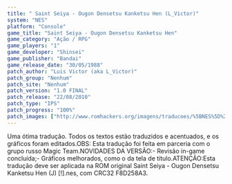 ```yaml
---
title: " Saint Seiya - Ougon Densetsu Kanketsu Hen (L_Victor)"
system: "NES"
platform: "Console"
game_title: "Saint Seiya - Ougon Densetsu Kanketsu Hen"
game_category: "Ação / RPG"
game_players: "1"
game_developer: "Shinsei"
game_publisher: "Bandai"
game_release_date: "30/05/1988"
patch_author: "Luis Victor (aka L_Victor)"
patch_group: "Nenhum"
patch_site: "Nenhum"
patch_version: "1.0 FINAL"
patch_release: "22/08/2010"
patch_type: "IPS"
patch_progress: "100%"
patch_images: ["http://www.romhackers.org/imagens/traducoes/%5BNES%5D%20Saint%20Seiya%20-%20Ougon%20Densetsu%20Kanketsu%20Hen%20-%20lvictor%20-%201.png","http://www.romhackers.org/imagens/traducoes/%5BNES%5D%20Saint%20Seiya%20-%20Ougon%20Densetsu%20Kanketsu%20Hen%20-%20lvictor%20-%202.png","http://www.romhackers.org/imagens/traducoes/%5BNES%5D%20Saint%20Seiya%20-%20Ougon%20Densetsu%20Kanketsu%20Hen%20-%20lvictor%20-%203.png"]
---
```

Uma ótima tradução. Todos os textos estão traduzidos e acentuados, e os gráficos foram editados.OBS: Esta tradução foi feita em parceria com o grupo russo Magic Team.NOVIDADES DA VERSÃO:- Revisão in-game concluída;- Gráficos melhorados, como o da tela de título.ATENÇÃO:Esta tradução deve ser aplicada na ROM original Saint Seiya - Ougon Densetsu Kanketsu Hen (J) [!].nes, com CRC32 F8D258A3.